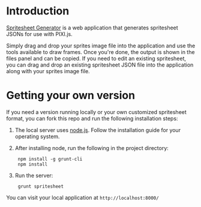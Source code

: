 # Introduction

[Spritesheet Generator](http://cixzhang.github.io/SpritesheetGenerator) is a web application that generates spritesheet JSONs for use with PIXI.js.

Simply drag and drop your sprites image file into the application and use the tools available to draw frames. Once you're done, the output is shown in the files panel and can be copied. If you need to edit an existing spritesheet, you can drag and drop an existing spritesheet JSON file into the application along with your sprites image file.

# Getting your own version

If you need a version running locally or your own customized spritesheet format, you can fork this repo and run the following installation steps:

1. The local server uses [node.js](http://nodejs.org/). Follow the installation guide for your operating system.

2. After installing node, run the following in the project directory:

        npm install -g grunt-cli
        npm install

3. Run the server:

        grunt spritesheet

You can visit your local application at `http://localhost:8000/`
